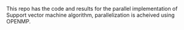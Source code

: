 This repo has the code and results for the parallel implementation of Support vector machine algorithm, parallelization is acheived using OPENMP.
